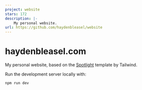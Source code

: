 ```yaml
---
project: website
stars: 172
description: |-
    My personal website.
url: https://github.com/haydenbleasel/website
---
```


# haydenbleasel.com

My personal website, based on the [Spotlight](https://spotlight.tailwindui.com/) template by Tailwind.

Run the development server locally with:

```bash
npm run dev
```
